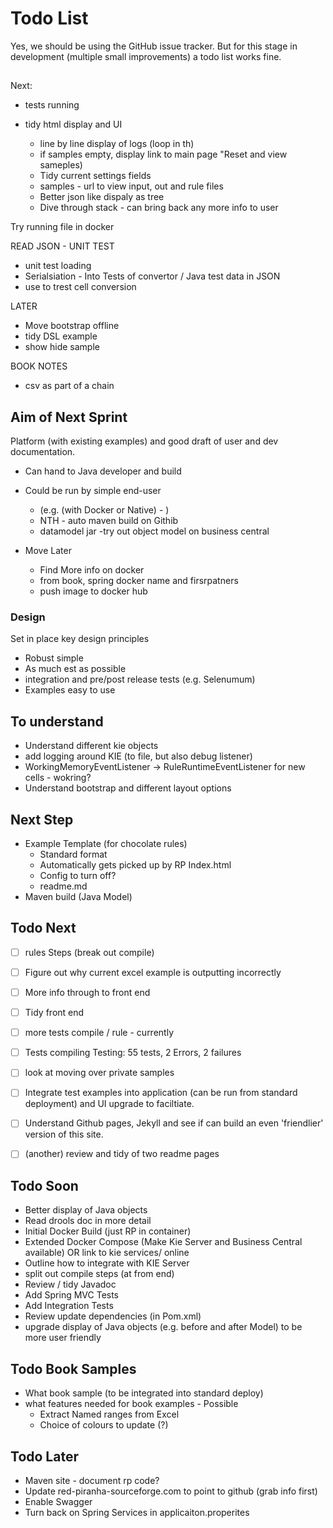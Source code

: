 # Todo List

Yes, we should be using the GitHub issue tracker. But for this stage in development (multiple small improvements) a todo list works fine.

##




Next: 
* tests running

* tidy html display and UI
    * line by line display of logs (loop in th)
    * if samples empty, display link to main page "Reset and view sameples)
    * Tidy current settings fields
    * samples - url to view input, out and rule files
    * Better json like dispaly as tree
    * Dive through stack - can bring back any more info to user

Try running file in docker


READ JSON - UNIT TEST
* unit test loading
* Serialsiation - Into Tests of convertor / Java test data in JSON
* use to trest cell conversion



LATER
* Move bootstrap offline
* tidy DSL example
* show hide sample

BOOK NOTES
* csv as part of a chain

## Aim of Next Sprint



Platform (with existing examples) and good draft of user and dev documentation.

* Can hand to Java developer and build
* Could be run by simple end-user
    * (e.g. (with Docker or Native) - )
    * NTH - auto maven build on Githib 
    * datamodel jar -try out object model on business central

* Move Later
    * Find More info on docker
    * from book, spring docker name and firsrpatners
    * push image to docker hub

    

### Design

Set in place key design principles

* Robust simple
* As much est as possible
* integration and pre/post release tests (e.g. Selenumum)
* Examples easy to use

## To understand

* Understand different kie objects
* add logging around KIE (to file, but also debug listener)
* WorkingMemoryEventListener ->  RuleRuntimeEventListener for new cells - wokring?
* Understand bootstrap and different layout options

## Next Step

* Example Template (for chocolate rules)
    * Standard format
	* Automatically gets picked up by RP Index.html
	* Config to turn off?
	* readme.md
* Maven build (Java Model)

## Todo Next 
- [ ] rules Steps (break out compile)
- [ ] Figure out why current excel example is outputting incorrectly
- [ ] More info through to front end
- [ ] Tidy front end
- [ ] more tests compile / rule - currently 
- [ ] Tests compiling Testing: 55 tests, 2 Errors, 2 failures
- [ ] look at moving over private samples
- [ ] Integrate test examples into application (can be run from standard deployment) and UI upgrade to faciltiate.
- [ ] Understand Github pages, Jekyll and see if can build an even 'friendlier' version of this site.
- [ ] (another) review and tidy of two readme pages


## Todo Soon

* Better display of Java objects
* Read drools doc in more detail
* Initial Docker Build (just RP in container)
* Extended Docker Compose (Make Kie Server and Business Central available) OR link to kie services/ online
* Outline how to integrate with KIE Server
* split out compile steps (at from end)
* Review / tidy Javadoc
* Add Spring MVC Tests
* Add Integration Tests
* Review update dependencies (in Pom.xml)
* upgrade display of Java objects (e.g. before and after Model) to be more user friendly

## Todo Book Samples

* What book sample (to be integrated into standard deploy)
* what features needed for book examples - Possible
    * Extract Named ranges from Excel
    * Choice of colours to update (?)

## Todo Later

* Maven site - document rp code?
* Update red-piranha-sourceforge.com to point to github (grab info first)
* Enable Swagger
* Turn back on Spring Services in applicaiton.properites